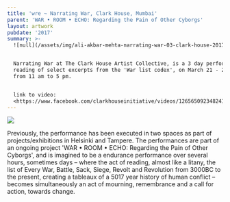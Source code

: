```yaml
---
title: 'wre ~ Narrating War, Clark House, Mumbai'
parent: 'WAR • ROOM • ECHO: Regarding the Pain of Other Cyborgs'
layout: artwork
pubdate: '2017'
summary: >-
  ![null](/assets/img/ali-akbar-mehta-narrating-war-03-clark-house-2017.jpg)


  Narrating War at The Clark House Artist Collective, is a 3 day performance
  reading of select excerpts from the 'War list codex', on March 21 - 23, 2017,
  from 11 am to 5 pm.


  link to video:
  <https://www.facebook.com/clarkhouseinitiative/videos/1265650923482416/>
---
```

![](/assets/img/ali-akbar-mehta-narrating-war-01-clark-house-2017.jpg)

Previously, the performance has been executed in two spaces as part of projects/exhibitions in Helsinki and Tampere. The performances are part of an ongoing project 'WAR • ROOM • ECHO: Regarding the Pain of Other Cyborgs', and is imagined to be a endurance performance over several hours, sometimes days – where the act of reading, almost like a litany, the list of Every War, Battle, Sack, Siege, Revolt and Revolution from 3000BC to the present, creating a tableaux of a 5017 year history of human conflict – becomes simultaneously an act of mourning, remembrance and a call for action, towards change.
